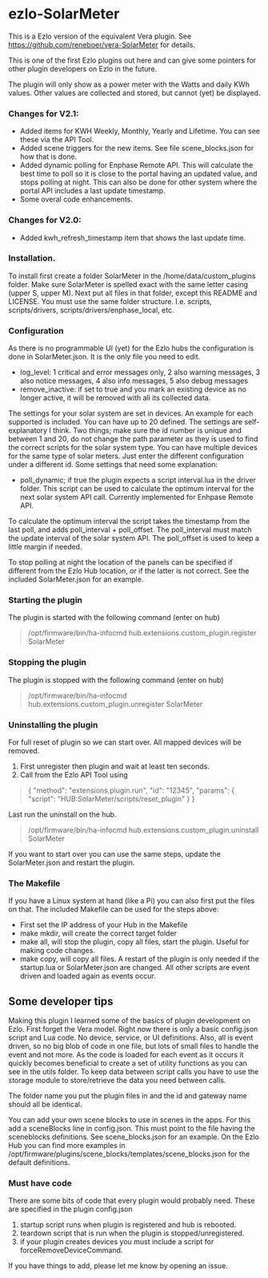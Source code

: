 # ezlo-SolarMeter
This is a Ezlo version of the equivalent Vera plugin. See https://github.com/reneboer/vera-SolarMeter for details.

This is one of the first Ezlo plugins out here and can give some pointers for other plugin developers on Ezlo in the future.

The plugin will only show as a power meter with the Watts and daily KWh values. Other values are collected and stored, but cannot (yet) be displayed.

### Changes for V2.1:
* Added items for KWH Weekly, Monthly, Yearly and Lifetime. You can see these via the API Tool.
* Added scene triggers for the new items. See file scene_blocks.json for how that is done.
* Added dynamic polling for Enphase Remote API. This will calculate the best time to poll so it is close to the portal having an updated value, and stops polling at night. This can also be done for other system where the portal API includes a last update timestamp. 
* Some overal code enhancements.

### Changes for V2.0:
* Added kwh_refresh_timestamp item that shows the last update time.

### Installation.
To install first create a folder SolarMeter in the /home/data/custom_plugins folder. Make sure SolarMeter is spelled exact with the same letter casing (upper S, upper M).
Next put all files in that folder, except this README and LICENSE. You must use the same folder structure. I.e. scripts, scripts/drivers, scripts/drivers/enphase_local, etc.

### Configuration
As there is no programmable UI (yet) for the Ezlo hubs the configuration is done in SolarMeter.json. It is the only file you need to edit.

* log_level: 1 critical and error messages only, 2 also warning messages, 3 also notice messages, 4 also info messages, 5 also debug messages
* remove_inactive: if set to true and you mark an existing device as no longer active, it will be removed with all its collected data.

The settings for your solar system are set in devices. An example for each supported is included. You can have up to 20 defined. The settings are self-explanatory  I think. Two things; make sure the id number is unique and between 1 and 20, do not change the path parameter as they is used to find the correct scripts for the solar system type. You can have multiple devices for the same type of solar meters. Just enter the different configuration under a different id.
Some settings that need some explanation:
* poll_dynamic; if true the plugin expects a script interval.lua in the driver folder. This script can be used to calculate the optimum interval for the next solar system API call. Currently implemented for Enhpase Remote API.

To calculate the optimum interval the script takes the timestamp from the last poll, and adds poll_interval + poll_offset. The poll_interval must match the update interval of the solar system API. The poll_offset is used to keep a little margin if needed.

To stop polling at night the location of the panels can be specified if different from the Ezlo Hub location, or if the latter is not correct. See the included SolarMeter.json for an example.

### Starting the plugin
The plugin is started with the following command (enter on hub)
> /opt/firmware/bin/ha-infocmd hub.extensions.custom_plugin.register SolarMeter

### Stopping the plugin
The plugin is stopped with the following command (enter on hub)
> /opt/firmware/bin/ha-infocmd hub.extensions.custom_plugin.unregister SolarMeter

### Uninstalling the plugin
For full reset of plugin so we can start over. All mapped devices will be removed.
1. First unregister then plugin and wait at least ten seconds.
2. Call from the Ezlo API Tool using 
> {
>  "method": "extensions.plugin.run",
>  "id": "12345",
>  "params": { "script": "HUB:SolarMeter/scripts/reset_plugin" }
> }

Last run the uninstall on the hub.
> /opt/firmware/bin/ha-infocmd hub.extensions.custom_plugin.uninstall SolarMeter

If you want to start over you can use the same steps, update the SolarMeter.json and restart the plugin.

### The Makefile
If you have a Linux system at hand (like a Pi) you can also first put the files on that. The included Makefile can be used for the steps above:
- First set the IP address of your Hub in the Makefile
- make mkdir, will create the correct target folder
- make all, will stop the plugin, copy all files, start the plugin. Useful for making code changes.
- make copy, will copy all files. A restart of the plugin is only needed if the startup.lua or SolarMeter.json are changed. All other scripts are event driven and loaded again as events occur.

## Some developer tips
Making this plugin I learned some of the basics of plugin development on Ezlo. First forget the Vera model. Right now there is only a basic config.json script and Lua code. No device, service, or UI definitions. Also, all is event driven, so no big blob of code in one file, but lots of small files to handle the event and not more. As the code is loaded for each event as it occurs it quickly becomes beneficial to create a set of utility functions as you can see in the utils folder. To keep data between script calls you have to use the storage module to store/retrieve the data you need between calls.

The folder name you put the plugin files in and the id and gateway name should all be identical.

You can add your own scene blocks to use in scenes in the apps. For this add a sceneBlocks line in config.json. This must point to the file having the sceneblocks definitions. See scene_blocks.json for an example. On the Ezlo Hub you can find more examples in /opt/firmware/plugins/scene_blocks/templates/scene_blocks.json for the default definitions.

### Must have code
There are some bits of code that every plugin would probably need. These are specified in the plugin config.json
1. startup script runs when plugin is registered and hub is rebooted.
2. teardown script that is run when the plugin is stopped/unregistered.
3. if your plugin creates devices you must include a script for forceRemoveDeviceCommand.

If you have things to add, please let me know by opening an issue.
